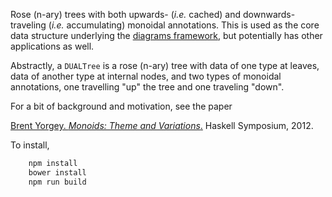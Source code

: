 Rose (n-ary) trees with both upwards- (*i.e.* cached) and
downwards-traveling (*i.e.* accumulating) monoidal annotations.  This
is used as the core data structure underlying the
[diagrams framework](http://projects.haskell.org/diagrams), but
potentially has other applications as well.

Abstractly, a `DUALTree` is a rose (n-ary) tree with data of one type
at leaves, data of another type at internal nodes, and two types of
monoidal annotations, one travelling "up" the tree and
one traveling "down".

For a bit of background and motivation, see the paper

[Brent Yorgey. *Monoids: Theme and Variations*.](http://www.cis.upenn.edu/~byorgey/pub/monoid-pearl.pdf) Haskell Symposium, 2012.

To install,

```bash
    npm install
    bower install
    npm run build
```